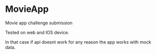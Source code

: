 # MovieApp
Movie app challenge submission

Tested on web and IOS device.

In that case if api doesnt work for any reason the app works with mock data.
